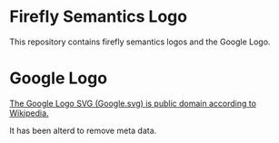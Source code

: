 # Firefly Semantics Logo

This repository contains firefly semantics logos and the Google Logo.  

# Google Logo
[The Google Logo SVG (Google.svg) is public domain according to Wikipedia.](https://commons.wikimedia.org/wiki/File:Google_"G"_Logo.svg)

It has been alterd to remove meta data.

